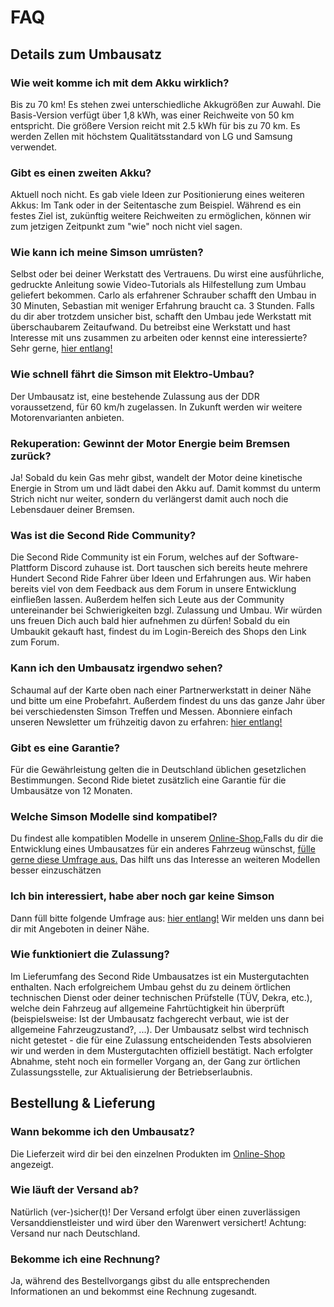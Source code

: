 # FAQ
## Details zum Umbausatz
### Wie weit komme ich mit dem Akku wirklich?
Bis zu 70 km! Es stehen zwei unterschiedliche Akkugrößen zur Auwahl. Die Basis-Version verfügt über 1,8 kWh, was einer Reichweite von 50 km entspricht. Die größere Version reicht mit 2.5 kWh für bis zu 70 km.
Es werden Zellen mit höchstem Qualitätsstandard von LG und Samsung verwendet.
### Gibt es einen zweiten Akku?
Aktuell noch nicht. Es gab viele Ideen zur Positionierung eines weiteren Akkus: Im Tank oder in der Seitentasche zum Beispiel. Während es ein festes Ziel ist, zukünftig weitere Reichweiten zu ermöglichen, können wir zum jetzigen Zeitpunkt zum "wie" noch nicht viel sagen.
### Wie kann ich meine Simson umrüsten?
Selbst oder bei deiner Werkstatt des Vertrauens. Du wirst eine ausführliche, gedruckte Anleitung sowie Video-Tutorials als Hilfestellung zum Umbau geliefert bekommen. Carlo als erfahrener Schrauber schafft den Umbau in 30 Minuten, Sebastian mit weniger Erfahrung braucht ca. 3 Stunden. Falls du dir aber trotzdem unsicher bist, schafft den Umbau jede Werkstatt mit überschaubarem Zeitaufwand. Du betreibst eine Werkstatt und hast Interesse mit uns zusammen zu arbeiten oder kennst eine interessierte? Sehr gerne, [hier entlang!](https://docs.google.com/forms/d/e/1FAIpQLSckXUEj0au6Uu-YdEP3qM6EnLE57mT9OPiAkeOXB1fUDdkmjQ/viewform)
### Wie schnell fährt die Simson mit Elektro-Umbau?
Der Umbausatz ist, eine bestehende Zulassung aus der DDR voraussetzend, für 60 km/h zugelassen. In Zukunft werden wir weitere Motorenvarianten anbieten.
### Rekuperation: Gewinnt der Motor Energie beim Bremsen zurück?
Ja! Sobald du kein Gas mehr gibst, wandelt der Motor deine kinetische Energie in Strom um und lädt dabei den Akku auf. Damit kommst du unterm Strich nicht nur weiter, sondern du verlängerst damit auch noch die Lebensdauer deiner Bremsen.
### Was ist die Second Ride Community?
Die Second Ride Community ist ein Forum, welches auf der Software-Plattform Discord zuhause ist. Dort tauschen sich bereits heute mehrere Hundert Second Ride Fahrer über Ideen und Erfahrungen aus. Wir haben bereits viel von dem Feedback aus dem Forum in unsere Entwicklung einfließen lassen. Außerdem helfen sich Leute aus der Community untereinander bei Schwierigkeiten bzgl. Zulassung und Umbau. Wir würden uns freuen Dich auch bald hier aufnehmen zu dürfen! Sobald du ein Umbaukit gekauft hast, findest du im Login-Bereich des Shops den Link zum Forum.
### Kann ich den Umbausatz irgendwo sehen?
Schaumal auf der Karte oben nach einer Partnerwerkstatt in deiner Nähe und bitte um eine Probefahrt. Außerdem findest du uns das ganze Jahr über bei verschiedensten Simson Treffen und Messen. Abonniere einfach unseren Newsletter um frühzeitig davon zu erfahren: [hier entlang!](https://shopstaging.second-ride.de/simson-modell/)
### Gibt es eine Garantie?
Für die Gewährleistung gelten die in Deutschland üblichen gesetzlichen Bestimmungen. Second Ride bietet zusätzlich eine Garantie für die Umbausätze von 12 Monaten.
### Welche Simson Modelle sind kompatibel?
Du findest alle kompatiblen Modelle in unserem [Online-Shop.](https://shopstaging.second-ride.de/produkt-kategorie/simson-umbausatz/)Falls du dir die Entwicklung eines Umbausatzes für ein anderes Fahrzeug wünschst, [fülle gerne diese Umfrage aus.](https://docs.google.com/forms/d/1vmgtrZFOwIZ8x6BQIsR6tB04PmY6BUrJGScGomtdkoE/viewform?edit_requested=true) Das hilft uns das Interesse an weiteren Modellen besser einzuschätzen
### Ich bin interessiert, habe aber noch gar keine Simson
Dann füll bitte folgende Umfrage aus: [hier entlang!](https://shopstaging.second-ride.de/simson-modell/) Wir melden uns dann bei dir mit Angeboten in deiner Nähe.
### Wie funktioniert die Zulassung?
Im Lieferumfang des Second Ride Umbausatzes ist ein Mustergutachten enthalten. Nach erfolgreichem Umbau gehst du zu deinem örtlichen technischen Dienst oder deiner technischen Prüfstelle (TÜV, Dekra, etc.), welche dein Fahrzeug auf allgemeine Fahrtüchtigkeit hin überprüft (beispielsweise: Ist der Umbausatz fachgerecht verbaut, wie ist der allgemeine Fahrzeugzustand?, ...). Der Umbausatz selbst wird technisch nicht getestet - die für eine Zulassung entscheidenden Tests absolvieren wir und werden in dem Mustergutachten offiziell bestätigt.
Nach erfolgter Abnahme, steht noch ein formeller Vorgang an, der Gang zur örtlichen Zulassungsstelle, zur Aktualisierung der Betriebserlaubnis.


## Bestellung & Lieferung
### Wann bekomme ich den Umbausatz?
Die Lieferzeit wird dir bei den einzelnen Produkten im [Online-Shop](https://shopstaging.second-ride.de/produkt-kategorie/simson-umbausatz/) angezeigt.
### Wie läuft der Versand ab?
Natürlich (ver-)sicher(t)!
Der Versand erfolgt über einen zuverlässigen Versanddienstleister und wird über den Warenwert versichert!
Achtung: Versand nur nach Deutschland.
### Bekomme ich eine Rechnung?
Ja, während des Bestellvorgangs gibst du alle entsprechenden Informationen an und bekommst eine Rechnung zugesandt.


